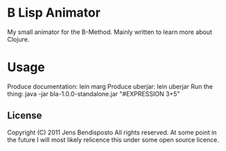 **B** **L**isp **A**nimator
===

My small animator for the B-Method. Mainly written to learn more about Clojure.

Usage 
===
Produce documentation: lein marg
Produce uberjar: lein uberjar
Run the thing: java -jar bla-1.0.0-standalone.jar "#EXPRESSION 3+5"

License
---
Copyright (C) 2011 Jens Bendisposto
All rights reserved. At some point in the future I will most likely relicence this under some open source licence.